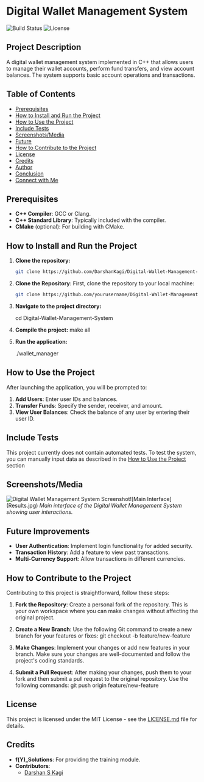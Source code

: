 # Digital Wallet Management System

![Build Status](https://img.shields.io/badge/build-passing-brightgreen)
![License](https://img.shields.io/badge/license-MIT-blue)

## Project Description
A digital wallet management system implemented in C++ that allows users to manage their wallet accounts, perform fund transfers, and view account balances. The system supports basic account operations and transactions.

## Table of Contents
- [Prerequisites](#prerequisites)
- [How to Install and Run the Project](#how-to-install-and-run-the-project)
- [How to Use the Project](#how-to-use-the-project)
- [Include Tests](#include-tests)
- [Screenshots/Media](#screenshotsmedia)
- [Future](#future)
- [How to Contribute to the Project](#how-to-contribute-to-the-project)
- [License](#license)
- [Credits](#credits)
- [Author](#author)
- [Conclusion](#conclusion)
- [Connect with Me](#connect-with-me)

## Prerequisites
- **C++ Compiler**: GCC or Clang.
- **C++ Standard Library**: Typically included with the compiler.
- **CMake** (optional): For building with CMake.

## How to Install and Run the Project
1. **Clone the repository:**
   ```sh
   git clone https://github.com/DarshanKagi/Digital-Wallet-Management-System.git
1. **Clone the Repository**:
   First, clone the repository to your local machine:
   ```sh
   git clone https://github.com/yourusername/Digital-Wallet-Management-System.git

2. **Navigate to the project directory:**

   cd Digital-Wallet-Management-System

3. **Compile the project:**
   make all

4. **Run the application:**

   ./wallet_manager


## How to Use the Project
After launching the application, you will be prompted to:
1. **Add Users**: Enter user IDs and balances.
2. **Transfer Funds**: Specify the sender, receiver, and amount.
3. **View User Balances**: Check the balance of any user by entering their user ID.

## Include Tests
This project currently does not contain automated tests. To test the system, you can manually input data as described in the [How to Use the Project](#how-to-use-the-project) section

## Screenshots/Media
![[Digital Wallet Management System Screenshot](Result.png)]([https://github.com/DarshanKagi/Digital-Wallet-Management-System/blob/6fc023f1c2e5b1279b652cae672e118d30c63232/Result%20Picture.png](https://github.com/AnirudhAravalli/Digital-Wallet-Management-System/blob/main/Results.jpg))![Main Interface](Results.jpg)
*Main interface of the Digital Wallet Management System showing user interactions.*

## Future Improvements
- **User Authentication**: Implement login functionality for added security.
- **Transaction History**: Add a feature to view past transactions.
- **Multi-Currency Support**: Allow transactions in different currencies.

## How to Contribute to the Project

Contributing to this project is straightforward, follow these steps:

1. **Fork the Repository**: Create a personal fork of the repository. This is your own workspace where you can make changes without affecting the original project.

2. **Create a New Branch**:
   Use the following Git command to create a new branch for your features or fixes:
   git checkout -b feature/new-feature

3. **Make Changes**: Implement your changes or add new features in your branch. Make sure your changes are well-documented and follow the project's coding    standards.

4. **Submit a Pull Request**:
   After making your changes, push them to your fork and then submit a pull request to the original repository. Use the following commands:
   git push origin feature/new-feature

## License
This project is licensed under the MIT License - see the [LICENSE.md](LICENSE.md) file for details.

## Credits

- **f(Y)_Solutions**: For providing the training module.
- **Contributors**: 
  - [Darshan S Kagi](https://github.com/DarshanKagi)
